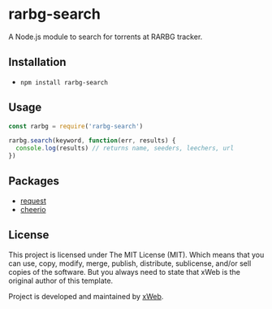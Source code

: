 # rarbg-search
A Node.js module to search for torrents at RARBG tracker.

## Installation
* `npm install rarbg-search`

## Usage
```javascript
const rarbg = require('rarbg-search')

rarbg.search(keyword, function(err, results) {
  console.log(results) // returns name, seeders, leechers, url
})
```

## Packages
* [request](https://github.com/request/request)
* [cheerio](https://github.com/cheeriojs/cheerio)

## License
This project is licensed under The MIT License (MIT). Which means that you can use, copy, modify, merge, publish, distribute, sublicense, and/or sell copies of the software. But you always need to state that xWeb is the original author of this template.

Project is developed and maintained by [xWeb](https://xweb.gr/).
